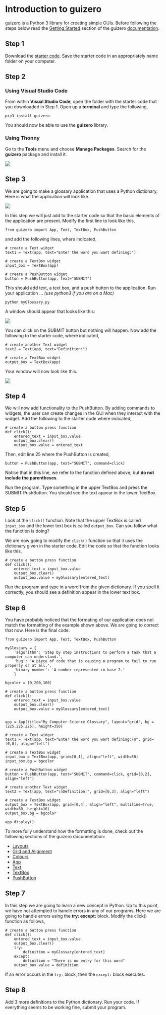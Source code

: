 # Introduction to guizero

guizero is a Python 3 library for creating simple GUIs. Before following the steps below read the [Getting Started](https://lawsie.github.io/guizero/start/) section of the guizero [documentation](https://lawsie.github.io/guizero/about/).

## Step 1

Download the [starter code](https://github.com/pguse/ics3u-python/blob/master/notes/12%20-%20guizero/myGlossary.py).  Save the starter code in an appropriately name folder on your computer.

## Step 2

### Using Visual Studio Code

From within **Visual Studio Code**, open the folder with the starter code that you downloaded in Step 1.  Open up a **terminal** and type the following,

```
pip3 install guizero
```

You should now be able to use the **guizero** library.

### Using Thonny

Go to the **Tools** menu and choose **Manage Packages**.  Search for the **guizero** package and install it.

![](https://github.com/pguse/ics3u-python/blob/master/images/GuiZeroManagePackages.png)

## Step 3

We are going to make a glossary application that uses a Python dictionary. Here is what the application will look like.

![](https://github.com/pguse/ics3u/blob/master/images/myGlossaryWindow.png)

In this step we will just add to the starter code so that the basic elements of the application are present.  Modify the first line to look like this,

```python3
from guizero import App, Text, TextBox, PushButton
```
and add the following lines, where indicated,

```python3
# create a Text widget
text1 = Text(app, text="Enter the word you want defining:")

# create a TextBox widget
input_box = TextBox(app)

# create a PushButton widget
button = PushButton(app, text="SUBMIT")
```

This should add text, a text box, and a push button to the application.  Run your application ... *(use python3 if you are on a Mac)*

```
python myGlossary.py
```

A window should appear that looks like this:

![](https://github.com/pguse/ics3u/blob/master/images/myGlossaryPart1.png)

You can click on the SUBMIT button but nothing will happen.  Now add the following to the starter code, where indicated,
```python3
# create another Text widget
text2 = Text(app, text="Definition:")

# create a TextBox widget
output_box = TextBox(app)
```
Your window will now look like this.

![](https://github.com/pguse/ics3u/blob/master/images/myGlossaryPart2.png)

## Step 4

We will now add functionality to the PushButton.  By adding commands to widgets, the user can create changes in the GUI when they interact with the widget.  Add the following to the starter code where indicated,

```python3
# create a button press function
def click():
    entered_text = input_box.value
    output_box.clear()
    output_box.value = entered_text
```

Then, edit line 25 where the PushButton is created,

```python3
button = PushButton(app, text="SUBMIT", command=click)
```
Notice that in this line, we refer to the function defined above, but **do not include the parentheses**.

Run the program.  Type something in the upper TextBox and press the SUBMIT PushButton.  You should see the text appear in the lower TextBox.

## Step 5

Look at the ```click()``` function.  Note that the upper TextBox is called ```input_box``` and the lower text box is called ```output_box```.  Can you follow what the function is doing?

We are now going to modify the ```click()``` function so that it uses the dictionary given in the starter code.  Edit the code so that the function looks like this,

```python3
# create a button press function
def click():
    entered_text = input_box.value
    output_box.clear()
    output_box.value = myGlossary[entered_text]
```

Run the program and type in a word from the given dictionary.  If you spell it correctly, you should see a definition appear in the lower text box.

## Step 6

You have probably noticed that the formating of our application does not match the formatting of the example shown above.  We are going to correct that now.  Here is the final code.

```python3
from guizero import App, Text, TextBox, PushButton

myGlossary = {
    'algorithm': 'Step by step instructions to perform a task that a computer can understand.',
    'bug': 'A piece of code that is causing a program to fail to run properly or at all.',
    'binary number': 'A number represented in base 2.'
    }

bgcolor = (0,200,100)

# create a button press function
def click():
    entered_text = input_box.value
    output_box.clear()
    output_box.value = myGlossary[entered_text]


app = App(title="My Computer Science Glossary", layout="grid", bg = (225,225,225), height=350)

# create a Text widget
text1 = Text(app, text="Enter the word you want defining:\n", grid=[0,0], align="left")

# create a TextBox widget
input_box = TextBox(app, grid=[0,1], align="left", width=50)
input_box.bg = bgcolor

# create a PushButton widget
button = PushButton(app, text="SUBMIT", command=click, grid=[0,2], align="left")

# create another Text widget
text2 = Text(app, text="\nDefinition:", grid=[0,3], align="left")

# create a TextBox widget
output_box = TextBox(app, grid=[0,4], align="left", multiline=True, width=60, height=10)
output_box.bg = bgcolor

app.display()
```

To more fully understand how the formatting is done, check out the following sections of the guizero documentation:

* [Layouts](https://lawsie.github.io/guizero/layout/)
* [Grid and Alignment](https://lawsie.github.io/guizero/layout/#grid-layout)
* [Colours](https://lawsie.github.io/guizero/colors/)
* [App](https://lawsie.github.io/guizero/app/)
* [Text](https://lawsie.github.io/guizero/text/)
* [TextBox](https://lawsie.github.io/guizero/textbox/)
* [PushButton](https://lawsie.github.io/guizero/pushbutton/)

## Step 7

In this step we are going to learn a new concept in Python.  Up to this point, we have not attempted to handle errors in any of our programs.  Here we are going to handle errors using the **try:  except:** block.  Modify the click() function as follows,

```python3
# create a button press function
def click():
    entered_text = input_box.value
    output_box.clear()
    try:
        definition = myGlossary[entered_text]
    except:
        definition = "There is no entry for this word"
    output_box.value = definition
```
If an error occurs in the ```try:``` block, then the ```except:``` block executes.

## Step 8

Add 3 more definitions to the Python dictionary.  Run your code.  If everything seems to be working fine, submit your program.

